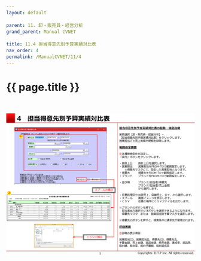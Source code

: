 ```yaml
---
layout: default

parent: 11. 卸・販売員・経営分析
grand_parent: Manual CVNET

title: 11.4 担当得意先別予算実績対比表
nav_order: 4
permalink: /ManualCVNET/11/4
---
```


# {{ page.title }} <br/><br/>

<a href="/img/OroshiHanbaiin/OH6.PNG" target="_blank">
<img src="/img/OroshiHanbaiin/OH6.PNG" alt="login image"></a>

